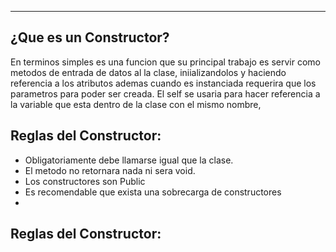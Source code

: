 
---
## ¿Que es un Constructor?
En terminos simples es una funcion que su principal trabajo es servir como metodos de entrada de datos al la clase, iniializandolos y haciendo referencia a los atributos
ademas cuando es instanciada requerira que los parametros para poder ser creada. El self se usaria para hacer referencia a la variable que esta dentro de la clase con el mismo nombre,


## Reglas del Constructor:

- Obligatoriamente debe llamarse igual que la clase.
- El metodo no retornara nada ni sera void.
- Los constructores son Public
- Es recomendable que exista una sobrecarga de constructores
- 

## Reglas del Constructor:

```csharp

```
